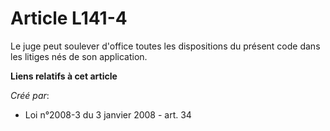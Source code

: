 # Article L141-4

Le juge peut soulever d'office toutes les dispositions du présent code dans les litiges nés de son application.

**Liens relatifs à cet article**

_Créé par_:

  - Loi n°2008-3 du 3 janvier 2008 - art. 34
